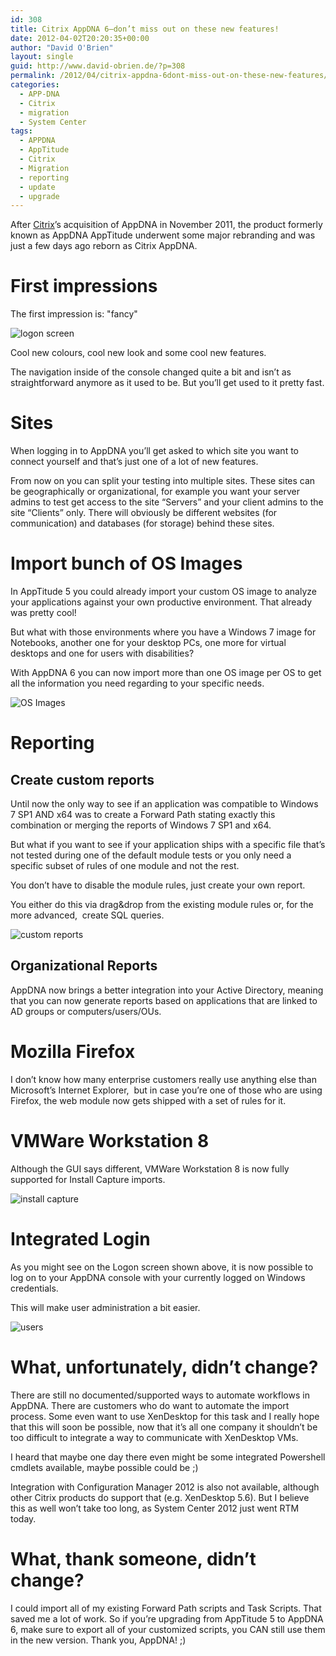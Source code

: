 ```yaml
---
id: 308
title: Citrix AppDNA 6–don’t miss out on these new features!
date: 2012-04-02T20:20:35+00:00
author: "David O'Brien"
layout: single
guid: http://www.david-obrien.de/?p=308
permalink: /2012/04/citrix-appdna-6dont-miss-out-on-these-new-features/
categories:
  - APP-DNA
  - Citrix
  - migration
  - System Center
tags:
  - APPDNA
  - AppTitude
  - Citrix
  - Migration
  - reporting
  - update
  - upgrade
---
```

After [Citrix](http://www.citrix.com)’s acquisition of AppDNA in November 2011, the product formerly known as AppDNA AppTitude underwent some major rebranding and was just a few days ago reborn as Citrix AppDNA.

# First impressions

The first impression is: "fancy"

![logon screen](/media/2012/04/logon_screen.jpg "logon_screen")

Cool new colours, cool new look and some cool new features.

The navigation inside of the console changed quite a bit and isn’t as straightforward anymore as it used to be. But you’ll get used to it pretty fast.

# Sites

When logging in to AppDNA you’ll get asked to which site you want to connect yourself and that’s just one of a lot of new features.

From now on you can split your testing into multiple sites. These sites can be geographically or organizational, for example you want your server admins to test get access to the site “Servers” and your client admins to the site “Clients” only. There will obviously be different websites (for communication) and databases (for storage) behind these sites.

# Import bunch of OS Images

In AppTitude 5 you could already import your custom OS image to analyze your applications against your own productive environment. That already was pretty cool!

But what with those environments where you have a Windows 7 image for Notebooks, another one for your desktop PCs, one more for virtual desktops and one for users with disabilities?

With AppDNA 6 you can now import more than one OS image per OS to get all the information you need regarding to your specific needs.

![OS Images](/media/2012/04/OS_images.jpg "OS_images")

# Reporting

## Create custom reports

Until now the only way to see if an application was compatible to Windows 7 SP1 AND x64 was to create a Forward Path stating exactly this combination or merging the reports of Windows 7 SP1 and x64.

But what if you want to see if your application ships with a specific file that’s not tested during one of the default module tests or you only need a specific subset of rules of one module and not the rest.

You don’t have to disable the module rules, just create your own report.

You either do this via drag&drop from the existing module rules or, for the more advanced,  create SQL queries.

![custom reports](/media/2012/04/custom_reports.jpg "custom_reports")

## Organizational Reports

AppDNA now brings a better integration into your Active Directory, meaning that you can now generate reports based on applications that are linked to AD groups or computers/users/OUs.

# Mozilla Firefox

I don’t know how many enterprise customers really use anything else than Microsoft’s Internet Explorer,  but in case you’re one of those who are using Firefox, the web module now gets shipped with a set of rules for it.

# VMWare Workstation 8

  Although the GUI says different, VMWare Workstation 8 is now fully supported for Install Capture imports.


![install capture](/media/2012/04/install_capture.jpg "install_capture")

# Integrated Login

As you might see on the Logon screen shown above, it is now possible to log on to your AppDNA console with your currently logged on Windows credentials.

This will make user administration a bit easier.

![users](/media/2012/04/users.jpg "users")

# What, unfortunately, didn’t change?

There are still no documented/supported ways to automate workflows in AppDNA. There are customers who do want to automate the import process. Some even want to use XenDesktop for this task and I really hope that this will soon be possible, now that it’s all one company it shouldn’t be too difficult to integrate a way to communicate with XenDesktop VMs.

I heard that maybe one day there even might be some integrated Powershell cmdlets available, maybe possible could be ;)

Integration with Configuration Manager 2012 is also not available, although other Citrix products do support that (e.g. XenDesktop 5.6). But I believe this as well won’t take too long, as System Center 2012 just went RTM today.

# What, thank someone, didn’t change?

I could import all of my existing Forward Path scripts and Task Scripts. That saved me a lot of work. So if you’re upgrading from AppTitude 5 to AppDNA 6, make sure to export all of your customized scripts, you CAN still use them in the new version. Thank you, AppDNA! ;)
